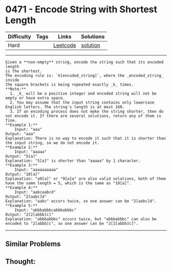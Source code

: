 # 0471 - Encode String with Shortest Length

Difficulty  | Tags | Links | Solutions
----------- | ---- | ----- | -----
Hard |  | [Leetcode](https://leetcode.com/problems/encode-string-with-shortest-length) | [solution](https://leetcode.com/problems/encode-string-with-shortest-length/solution/)


-----------

```
Given a **non-empty** string, encode the string such that its encoded length
is the shortest.
The encoding rule is: `k[encoded_string]`, where the _encoded_string_ inside
the square brackets is being repeated exactly _k_ times.
**Note:**
  1. _k_ will be a positive integer and encoded string will not be empty or have extra space.
  2. You may assume that the input string contains only lowercase English letters. The string's length is at most 160.
  3. If an encoding process does not make the string shorter, then do not encode it. If there are several solutions, return any of them is fine.
**Example 1:**
    Input: "aaa"
Output: "aaa"
Explanation: There is no way to encode it such that it is shorter than the input string, so we do not encode it.
**Example 2:**
    Input: "aaaaa"
Output: "5[a]"
Explanation: "5[a]" is shorter than "aaaaa" by 1 character.
**Example 3:**
    Input: "aaaaaaaaaa"
Output: "10[a]"
Explanation: "a9[a]" or "9[a]a" are also valid solutions, both of them have the same length = 5, which is the same as "10[a]".
**Example 4:**
    Input: "aabcaabcd"
Output: "2[aabc]d"
Explanation: "aabc" occurs twice, so one answer can be "2[aabc]d".
**Example 5:**
    Input: "abbbabbbcabbbabbbc"
Output: "2[2[abbb]c]"
Explanation: "abbbabbbc" occurs twice, but "abbbabbbc" can also be encoded to "2[abbb]c", so one answer can be "2[2[abbb]c]".
```

-----------


## Similar Problems




## Thought:
